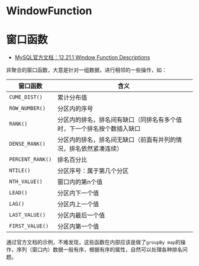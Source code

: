# WindowFunction
# 窗口函数
- [MySQL官方文档：12.21.1 Window Function Descriptions](https://dev.mysql.com/doc/refman/8.0/en/window-function-descriptions.html)

非聚合的窗口函数，大意是针对一组数据，进行相邻的一些操作，如：

| 窗口函数 | 含义                                  |
| --- |-------------------------------------|
|  `CUME_DIST()`   | 累计分布值                               |
|  `ROW_NUMBER()`   | 分区内的序号                              |
|  `RANK()`   | 分区内的排名，排名间有缺口（同排名有多个值时，下一个排名按个数插入缺口 |
|   `DENSE_RANK()`   | 分区内的排名，排名间无缺口（前面有并列的情况，排名依然紧凑连续）    |
|  `PERCENT_RANK()`   | 排名百分比                               |
|  `NTILE()`   | 分区序号：属于第几个分区                        |
|  `NTH_VALUE()`   | 窗口内的第n个值                            |
|  `LEAD()`   | 分区内下一个值                             |
|  `LAG()`   | 分区内上一个值                             |
|  `LAST_VALUE()`   | 分区内最后一个值                            |
|  `FIRST_VALUE()`   | 分区内第一个值                             |

通过官方文档的示例，不难发现，这些函数在内部应该是做了`groupBy map`的操作，序列（窗口内）数据一般有序，根据有序的属性，自然可以处理各种排名问题。